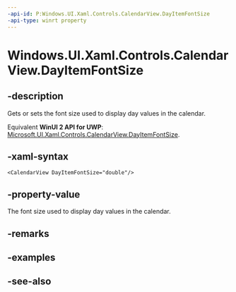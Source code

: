 ```yaml
---
-api-id: P:Windows.UI.Xaml.Controls.CalendarView.DayItemFontSize
-api-type: winrt property
---
```


<!-- Property syntax
public double DayItemFontSize { get;  set; }
-->

# Windows.UI.Xaml.Controls.CalendarView.DayItemFontSize

## -description
Gets or sets the font size used to display day values in the calendar.

Equivalent **WinUI 2 API for UWP**: [Microsoft.UI.Xaml.Controls.CalendarView.DayItemFontSize](/windows/winui/api/microsoft.ui.xaml.controls.calendarview.dayitemfontsize).

## -xaml-syntax
```xaml
<CalendarView DayItemFontSize="double"/>
```


## -property-value
The font size used to display day values in the calendar.

## -remarks

## -examples

## -see-also
